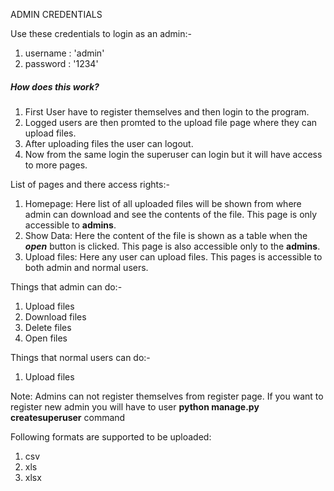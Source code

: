 ADMIN CREDENTIALS

Use these credentials to login as an admin:-

1. username    :   'admin'
2. password    :   '1234'

##### How does this work?

1. First User have to register themselves and then login to the program.
2. Logged users are then promted to the upload file page where they can upload files.
3. After uploading files the user can logout.
4. Now from the same login the superuser can login but it will have access to more pages.

List of pages and there access rights:-

1. Homepage: Here list of all uploaded files will be shown from where admin can download and see the contents of the file. This page is only accessible to **admins**.
2. Show Data: Here the content of the file is shown as a table when the ***open*** button is clicked. This page is also accessible only to the **admins**.
3. Upload files: Here any user can upload files. This pages is accessible to both admin and normal users.

Things that admin can do:-
1. Upload files
2. Download files
3. Delete files
4. Open files

Things that normal users can do:-
1. Upload files

Note: Admins can not register themselves from register page. If you want to register new admin you will have to user **python manage.py createsuperuser** command

Following formats are supported to be uploaded:

1. csv
2. xls
3. xlsx
